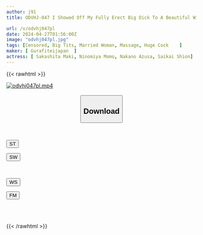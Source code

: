 ```yaml
---
author: j91
title: ODVHJ-047 I Showed Off My Fully Erect Big Dick To A Beautiful Wife Who Came For A Business Trip Massage, And I Was Able To Fuck Her Completely... (2)

url: /v/odvhj047pl
date: 2024-04-27T01:56:00Z
image: "odvhj047pl.jpg"
tags: [Censored, Big Tits, Married Woman, Massage, Huge Cock	]
maker: [ Gurafiteijapan  ]
actress: [ Sakashita Maki, Ninomiya Momo, Nakano Azusa, Saikai Shion]
---
```



{{< rawhtml >}}

<div class="video" data-videoid="eLeaaQBaeXuY0eQ">
    <a href="javascript:;">
        <img src="/v/odvhj047pl/odvhj047pl.jpg" width="WIDTH" height="HEIGHT" alt="odvhj047pl.mp4" loading="lazy">
    </a>
</div>

<script type="text/javascript" src="https://j91.asia/asset/on-demand-st.js"></script>

<br>
  <link rel="stylesheet" href="https://j91.asia/asset/bs5.css">
  
  <center>
  <button class="btn btn-primary" type="button" data-bs-toggle="collapse" data-bs-target=".multi-collapse" aria-expanded="false" aria-controls="multiCollapseExample1 multiCollapseExample2"><h2>Download</h2></button></center>
</p>
<div class="row">
  <div class="col">
    <div class="collapse multi-collapse" id="multiCollapseExample1">
      <div class="card card-body">
	      	      <br>
<div class="buttons">  
<p><a href="https://streamtape.to/v/eLeaaQBaeXuY0eQ" target="_blank"><button class="btn-hover color-3"><i class="fa fa-download"></i> ST</button></a></p>
<p><a href="https://asnwish.com/e9r0ar34p1y4" target="_blank"><button class="btn-hover color-2"><i class="fa fa-download"></i> SW</button></a></p></div>
    </div>
  </div>
</div>
  <div class="col">
    <div class="collapse multi-collapse" id="multiCollapseExample2">
      <div class="card card-body">
	      <br>
<div class="buttons">
<p><a href="javascript:;"><button class="btn-hover color-9"><i class="fa fa-download"></i> WS</button></a></p>
<p><a href="https://filemoon.sx/d/3ce3rut113jj"><button class="btn-hover color-8"><i class="fa fa-download"></i> FM</button></a></p></div>
<br><br>
      </div>
    </div>
  </div>
</div>

{{< /rawhtml >}}